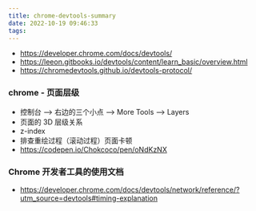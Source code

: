 ```yaml
---
title: chrome-devtools-summary
date: 2022-10-19 09:46:33
tags:
---
```

- https://developer.chrome.com/docs/devtools/
- https://leeon.gitbooks.io/devtools/content/learn_basic/overview.html
- https://chromedevtools.github.io/devtools-protocol/

### chrome - 页面层级
- 控制台 --> 右边的三个小点 --> More Tools --> Layers
- 页面的 3D 层级关系
- z-index
- 排查重绘过程（滚动过程）页面卡顿
- https://codepen.io/Chokcoco/pen/oNdKzNX


### Chrome 开发者工具的使用文档
- https://developer.chrome.com/docs/devtools/network/reference/?utm_source=devtools#timing-explanation

